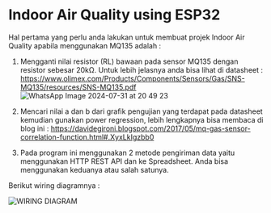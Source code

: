 # Indoor Air Quality using ESP32

Hal pertama yang perlu anda lakukan untuk membuat projek Indoor Air Quality apabila menggunakan MQ135 adalah : 

1. Mengganti nilai resistor (RL) bawaan pada sensor MQ135 dengan resistor sebesar 20kΩ. Untuk lebih jelasnya anda bisa lihat di datasheet : https://www.olimex.com/Products/Components/Sensors/Gas/SNS-MQ135/resources/SNS-MQ135.pdf
![WhatsApp Image 2024-07-31 at 20 49 23](https://github.com/user-attachments/assets/d339861a-4931-45e4-af07-23d0b837c241)

2. Mencari nilai a dan b dari grafik pengujian yang terdapat pada datasheet kemudian gunakan power regression, lebih lengkapnya bisa membaca di blog ini : https://davidegironi.blogspot.com/2017/05/mq-gas-sensor-correlation-function.html#.XyxLkIgzbb0

3. Pada program ini menggunakan 2 metode pengiriman data yaitu menggunakan HTTP REST API dan ke Spreadsheet. Anda bisa menggunakan keduanya atau salah satunya.

Berikut wiring diagramnya : 

![WIRING DIAGRAM](https://github.com/user-attachments/assets/345d993f-4a61-4e64-8e7d-f43055ab4034)
